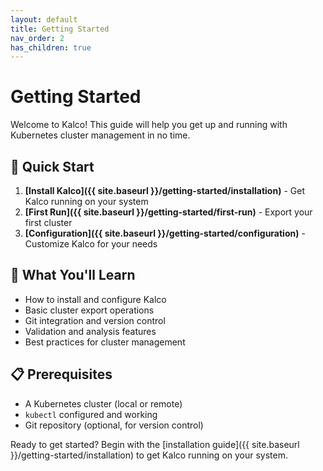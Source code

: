 ```yaml
---
layout: default
title: Getting Started
nav_order: 2
has_children: true
---
```


# Getting Started

Welcome to Kalco! This guide will help you get up and running with Kubernetes cluster management in no time.

## 🚀 Quick Start

1. **[Install Kalco]({{ site.baseurl }}/getting-started/installation)** - Get Kalco running on your system
2. **[First Run]({{ site.baseurl }}/getting-started/first-run)** - Export your first cluster
3. **[Configuration]({{ site.baseurl }}/getting-started/configuration)** - Customize Kalco for your needs

## 🎯 What You'll Learn

- How to install and configure Kalco
- Basic cluster export operations
- Git integration and version control
- Validation and analysis features
- Best practices for cluster management

## 📋 Prerequisites

- A Kubernetes cluster (local or remote)
- `kubectl` configured and working
- Git repository (optional, for version control)

Ready to get started? Begin with the [installation guide]({{ site.baseurl }}/getting-started/installation) to get Kalco running on your system.
